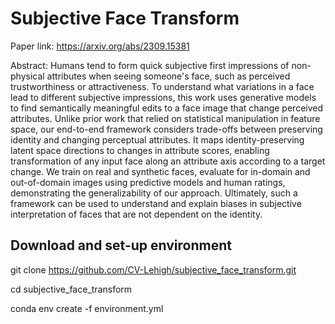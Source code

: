 # Subjective Face Transform

Paper link: https://arxiv.org/abs/2309.15381

Abstract: Humans tend to form quick subjective first impressions of non-physical attributes when seeing someone's face, such as perceived trustworthiness or attractiveness. To understand what variations in a face lead to different subjective impressions, this work uses generative models to find semantically meaningful edits to a face image that change perceived attributes. Unlike prior work that relied on statistical manipulation in feature space, our end-to-end framework considers trade-offs between preserving identity and changing perceptual attributes. It maps identity-preserving latent space directions to changes in attribute scores, enabling transformation of any input face along an attribute axis according to a target change. We train on real and synthetic faces, evaluate for in-domain and out-of-domain images using predictive models and human ratings, demonstrating the generalizability of our approach. Ultimately, such a framework can be used to understand and explain biases in subjective interpretation of faces that are not dependent on the identity.

## Download and set-up environment

git clone https://github.com/CV-Lehigh/subjective_face_transform.git

cd subjective_face_transform

conda env create -f environment.yml
